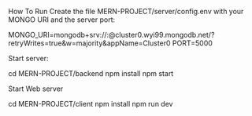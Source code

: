How To Run
Create the file MERN-PROJECT/server/config.env with your MONGO URI and the server port:

MONGO_URI=mongodb+srv://<username>:<password>@cluster0.wyi99.mongodb.net/?retryWrites=true&w=majority&appName=Cluster0
PORT=5000


Start server:

cd MERN-PROJECT/backend
npm install
npm start


Start Web server

cd MERN-PROJECT/client
npm install
npm run dev